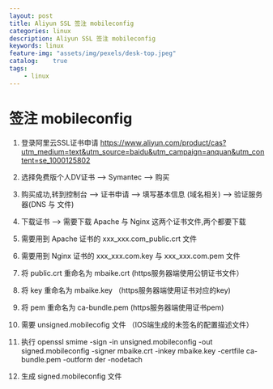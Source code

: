 ```yaml
---
layout: post
title: Aliyun SSL 签注 mobileconfig
categories: linux
description: Aliyun SSL 签注 mobileconfig
keywords: linux
feature-img: "assets/img/pexels/desk-top.jpeg"
catalog:    true
tags:
    - linux
---
```


# 签注 mobileconfig

1. 登录阿里云SSL证书申请
https://www.aliyun.com/product/cas?utm_medium=text&utm_source=baidu&utm_campaign=anquan&utm_content=se_1000125802

2. 选择免费版个人DV证书 --> Symantec --> 购买

3. 购买成功,转到控制台 --> 证书申请 --> 填写基本信息 (域名相关) --> 验证服务器(DNS 与 文件)

4. 下载证书 --> 需要下载 Apache 与 Nginx 这两个证书文件,两个都要下载

5. 需要用到 Apache 证书的 xxx_xxx.com_public.crt 文件

6. 需要用到 Nginx 证书的 xxx_xxx.com.key 与 xxx_xxx.com.pem 文件

7. 将 public.crt 重命名为 mbaike.crt   (https服务器端使用公钥证书文件） 

8. 将 key  重命名为 mbaike.key     （https服务器端使用证书对应的key)

9. 将 pem  重命名为 ca-bundle.pem    (https服务器端使用证书pem)

10. 需要 unsigned.mobilecofig 文件   （IOS端生成的未签名的配置描述文件）

11. 执行 openssl smime -sign -in unsigned.mobileconfig -out signed.mobileconfig -signer mbaike.crt -inkey mbaike.key -certfile ca-bundle.pem -outform der -nodetach

12. 生成 signed.mobileconfig 文件
